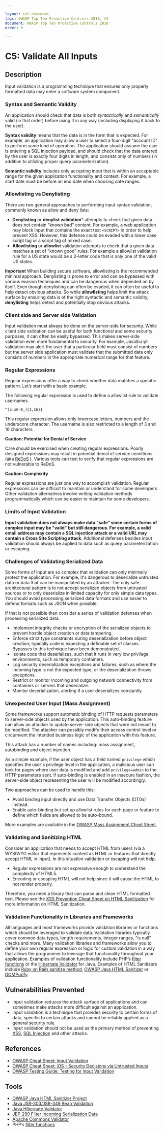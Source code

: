```yaml
---

layout: col-document
tags: OWASP Top Ten Proactive Controls 2018, C5
document: OWASP Top Ten Proactive Controls 2018
order: 9

---
```


# C5: Validate All Inputs

## Description
Input validation is a programming technique that ensures only properly formatted data may enter a software system component.

### Syntax and Semantic Validity
An application should check that data is both *syntactically* and *semantically* valid (in that order) before using it in any way (including displaying it back to the user).

**Syntax validity** means that the data is in the form that is expected. For example, an application may allow a user to select a four-digit "account ID" to perform some kind of operation. The application should assume the user is entering a SQL injection payload, and should check that the data entered by the user is exactly four digits in length, and consists only of numbers (in addition to utilizing proper query parameterization).

**Semantic validity** includes only accepting input that is within an acceptable range for the given application functionality and context. For example, a start date must be before an end date when choosing date ranges.

### Allowlisting vs Denylisting
There are two general approaches to performing input syntax validation, commonly known as allow and deny lists:

* **Denylisting** or **denylist validation*** attempts to check that given data does not contain "known bad" content. For example, a web application may block input that contains the exact text ``<SCRIPT>`` in order to help prevent XSS. However, this defense could be evaded with a lower case script tag or a script tag of mixed case.
* **Allowlisting** or **allowlist** validation attempts to check that a given data matches a set of "known good" rules. For example a allowlist validation rule for a US state would be a 2-letter code that is only one of the valid US states.

**Important**
When building secure software, allowlisting is the recommended minimal approach. Denylisting is prone to error and can be bypassed with various evasion techniques and can be dangerous when depended on by itself. Even though denylisting can often be evaded, it can often be useful to help detect obvious attacks. So while **allowlisting** helps limit the attack surface by ensuring data is of the right syntactic and semantic validity, **denylisting** helps detect and potentially stop obvious attacks.

### Client side and Server side Validation
Input validation must always be done on the server-side for security. While client side validation can be useful for both functional and some security purposes, it can often be easily bypassed. This makes server-side validation even more fundamental to security. For example, JavaScript validation may alert the user that a particular field must consist of numbers but the server side application must validate that the submitted data only consists of numbers in the appropriate numerical range for that feature.

### Regular Expressions
Regular expressions offer a way to check whether data matches a specific pattern. Let’s start with a basic example.

The following regular expression is used to define a allowlist rule to validate usernames.

    ^[a-z0-9_]{3,16}$

This regular expression allows only lowercase letters, numbers and the underscore character. The username is also restricted to a length of 3 and 16 characters.

**Caution: Potential for Denial of Service**

Care should be exercised when creating regular expressions. Poorly designed expressions may result in potential denial of service conditions (aka [ReDoS](https://www.owasp.org/index.php/Regular_expression_Denial_of_Service_-_ReDoS) ). Various tools can test to verify that regular expressions are not vulnerable to ReDoS.

**Caution: Complexity**

Regular expressions are just one way to accomplish validation. Regular expressions can be difficult to maintain or understand for some developers. Other validation alternatives involve writing validation methods programmatically which can be easier to maintain for some developers.


### Limits of Input Validation

**Input validation does not always make data "safe" since certain forms of complex input may be "valid" but still dangerous. For example, a valid email address may contain a SQL injection attack or a valid URL may contain a Cross Site Scripting attack**. Additional defenses besides input validation should always be applied to data such as query parameterization or escaping.

### Challenges of Validating Serialized Data
Some forms of input are so complex that validation can only minimally protect the application. For example, it's dangerous to deserialize untrusted data or data that can be manipulated by an attacker. The only safe architectural pattern is to not accept serialized objects from untrusted sources or to only deserialize in limited capacity for only simple data types. You should avoid processing serialized data formats and use easier to defend formats such as JSON when possible.

If that is not possible then consider a series of validation defenses when processing serialized data.
* Implement integrity checks or encryption of the serialized objects to prevent hostile object creation or data tampering.
* Enforce strict type constraints during deserialization before object creation; typically code is expecting a definable set of classes. Bypasses to this technique have been demonstrated.
* Isolate code that deserializes, such that it runs in very low privilege environments, such as temporary containers.
* Log security deserialization exceptions and failures, such as where the incoming type is not the expected type, or the deserialization throws exceptions.
* Restrict or monitor incoming and outgoing network connectivity from containers or servers that deserialize.
* Monitor deserialization, alerting if a user deserializes constantly.


### Unexpected User Input (Mass Assignment)
Some frameworks support automatic binding of HTTP requests parameters to server-side objects used by the application. This auto-binding feature can allow an attacker to update server-side objects that were not meant to be modified. The attacker can possibly modify their access control level or circumvent the intended business logic of the application with this feature.

This attack has a number of names including: mass assignment, autobinding and object injection.

As a simple example, if the user object has a field named `privilege` which specifies the user's privilege level in the application, a malicious user can look for pages where user data is modified and add `privilege=admin` to the HTTP parameters sent.  If auto-binding is enabled in an insecure fashion, the server-side object representing the user will be modified accordingly.

Two approaches can be used to handle this:
* Avoid binding input directly and use Data Transfer Objects (DTOs) instead.
* Enable auto-binding but set up allowlist rules for each page or feature to define which fields are allowed to be auto-bound.

More examples are available in the [OWASP Mass Assignment Cheat Sheet](https://www.owasp.org/index.php/Mass_Assignment_Cheat_Sheet).

### Validating and Sanitizing HTML
Consider an application that needs to accept HTML from users (via a WYSIWYG editor that represents content as HTML or features that directly accept HTML in input). In this situation validation or escaping will not help.

* Regular expressions are not expressive enough to understand the complexity of HTML5.
* Encoding or escaping HTML will not help since it will cause the HTML to not render properly.

Therefore, you need a library that can parse and clean HTML formatted text. Please see the [XSS Prevention Cheat Sheet on HTML Sanitization](https://www.owasp.org/index.php/XSS_(Cross_Site_Scripting)_Prevention_Cheat_Sheet#RULE_.236_-_Sanitize_HTML_Markup_with_a_Library_Designed_for_the_Job) for more information on HTML Sanitization.

### Validation Functionality in Libraries and Frameworks
All languages and most frameworks provide validation libraries or functions which should be leveraged to validate data. Validation libraries typically cover common data types, length requirements, integer ranges, "is null" checks and more. Many validation libraries and frameworks allow you to define your own regular expression or logic for custom validation in a way that allows the programmer to leverage that functionality throughout your application. Examples of validation functionality include PHP’s [filter functions](https://secure.php.net/manual/en/filter.examples.validation.php) or the [Hibernate Validator](http://hibernate.org/validator/) for Java. Examples of HTML Sanitizers include [Ruby on Rails sanitize method](http://edgeapi.rubyonrails.org/classes/ActionView/Helpers/SanitizeHelper.html), [OWASP Java HTML Sanitizer](https://www.owasp.org/index.php/OWASP_Java_HTML_Sanitizer_Project) or [DOMPurify](https://github.com/cure53/DOMPurify).

## Vulnerabilities Prevented
* Input validation reduces the attack surface of applications and can sometimes make attacks more difficult against an application.
* Input validation is a technique that provides security to certain forms of data, specific to certain attacks and cannot be reliably applied as a general security rule.
* Input validation should not be used as the primary method of preventing [XSS](https://www.owasp.org/index.php/XSS_(Cross_Site_Scripting)_Prevention_Cheat_Sheet), [SQL Injection](https://www.owasp.org/index.php/SQL_Injection_Prevention_Cheat_Sheet) and other attacks.

## References
* [OWASP Cheat Sheet: Input Validation](https://cheatsheetseries.owasp.org/cheatsheets/Input_Validation_Cheat_Sheet.html)
* [OWASP Cheat Sheet: iOS - Security Decisions via Untrusted Inputs](https://www.owasp.org/index.php/IOS_Developer_Cheat_Sheet#Security_Decisions_via_Untrusted_Inputs_.28M7.29)
* [OWASP Testing Guide: Testing for Input Validation](https://www.owasp.org/index.php/Testing_for_Input_Validation)

## Tools
* [OWASP Java HTML Sanitizer Project](https://www.owasp.org/index.php/OWASP_Java_HTML_Sanitizer)
* [Java JSR-303/JSR-349 Bean Validation](http://beanvalidation.org/)
* [Java Hibernate Validator](http://hibernate.org/validator/)
* [JEP-290 Filter Incoming Serialization Data](http://openjdk.java.net/jeps/290)
* [Apache Commons Validator](https://commons.apache.org/proper/commons-validator/)
* PHP’s [filter functions](https://secure.php.net/manual/en/book.filter.php)
